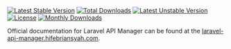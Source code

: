 [![Latest Stable Version](https://poser.pugx.org/hifebriansyah/laravel-api-manager/v/stable)](https://packagist.org/packages/hifebriansyah/laravel-api-manager)
[![Total Downloads](https://poser.pugx.org/hifebriansyah/laravel-api-manager/downloads)](https://packagist.org/packages/hifebriansyah/laravel-api-manager)
[![Latest Unstable Version](https://poser.pugx.org/hifebriansyah/laravel-api-manager/v/unstable)](https://packagist.org/packages/hifebriansyah/laravel-api-manager)
[![License](https://poser.pugx.org/hifebriansyah/laravel-api-manager/license)](https://packagist.org/packages/hifebriansyah/laravel-api-manager)
[![Monthly Downloads](https://poser.pugx.org/hifebriansyah/laravel-api-manager/d/monthly)](https://packagist.org/packages/hifebriansyah/laravel-api-manager)

Official documentation for Laravel API Manager can be found at the [laravel-api-manager.hifebriansyah.com](http://laravel-api-manager.hifebriansyah.com).
